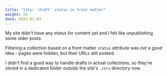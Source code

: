 ```yaml
---
title: "11ty: 'draft' status in front matter"
weight: 26
date: 2023-01-03
---
```


My site didn't have any status for content yet and I felt like unpublishing some older posts. 

Filtering a collection based on a front matter `status` attribute was _not_ a good idea - pages were hidden, but their URLs still existed.

I didn't find a good way to handle drafts in actual collections, so they're stored in a dedicated folder _outside_ the site's `./src` directory now.